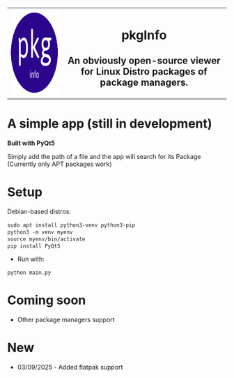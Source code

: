 <table align='center', width='100%'>
  <tr>
    <td align='left'>
      <img src='icon.png', style="width: 320px; height: 200px;">
    </td> 
    <td align='center'>
      <h1>pkgInfo</h1>
      <h2>An obviously open-source viewer for Linux Distro packages of package managers.</h2>
    </td>
    </tr>
</table>

# A simple app (still in development)
**Built with PyQt5**

Simply add the path of a file and the app will search for its Package (Currently only APT packages work)

# Setup
Debian-based distros:
```
sudo apt install python3-venv python3-pip
python3 -m venv myenv
source myenv/bin/activate
pip install PyQt5
```
- Run with:
```
python main.py
```
# Coming soon
- Other package managers support

# New
- 03/09/2025 - Added flatpak support